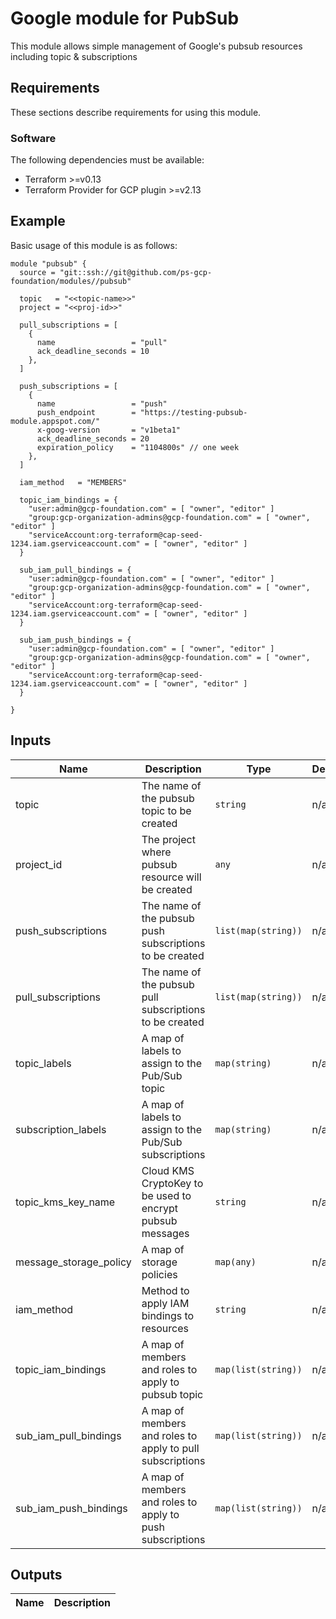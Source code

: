 # Google module for PubSub

This module allows simple management of Google's pubsub resources including topic & subscriptions

## Requirements

These sections describe requirements for using this module.

### Software

The following dependencies must be available:

- Terraform >=v0.13
- Terraform Provider for GCP plugin >=v2.13

## Example

Basic usage of this module is as follows:

```hcl
module "pubsub" {
  source = "git::ssh://git@github.com/ps-gcp-foundation/modules//pubsub"

  topic   = "<<topic-name>>"
  project = "<<proj-id>>"

  pull_subscriptions = [
    {
      name                 = "pull"
      ack_deadline_seconds = 10
    },
  ]

  push_subscriptions = [
    {
      name                 = "push"
      push_endpoint        = "https://testing-pubsub-module.appspot.com/"
      x-goog-version       = "v1beta1"
      ack_deadline_seconds = 20
      expiration_policy    = "1104800s" // one week
    },
  ]

  iam_method   = "MEMBERS"

  topic_iam_bindings = {
    "user:admin@gcp-foundation.com" = [ "owner", "editor" ]
    "group:gcp-organization-admins@gcp-foundation.com" = [ "owner", "editor" ]
    "serviceAccount:org-terraform@cap-seed-1234.iam.gserviceaccount.com" = [ "owner", "editor" ]
  }

  sub_iam_pull_bindings = {
    "user:admin@gcp-foundation.com" = [ "owner", "editor" ]
    "group:gcp-organization-admins@gcp-foundation.com" = [ "owner", "editor" ]
    "serviceAccount:org-terraform@cap-seed-1234.iam.gserviceaccount.com" = [ "owner", "editor" ]
  }

  sub_iam_push_bindings = {
    "user:admin@gcp-foundation.com" = [ "owner", "editor" ]
    "group:gcp-organization-admins@gcp-foundation.com" = [ "owner", "editor" ]
    "serviceAccount:org-terraform@cap-seed-1234.iam.gserviceaccount.com" = [ "owner", "editor" ]
  }
  
}

```

## Inputs

| Name                   | Description                                                | Type                | Default | Required |
|------------------------|------------------------------------------------------------|---------------------|---------|----------|
| topic                  | The name of the pubsub topic to be created                 | `string`            | n/a     | yes      |
| project_id             | The project where pubsub resource will be created          | `any`               | n/a     | yes      |
| push_subscriptions     | The name of the pubsub push subscriptions to be created    | `list(map(string))` | n/a     | no       |
| pull_subscriptions     | The name of the pubsub pull subscriptions to be created    | `list(map(string))` | n/a     | no       |
| topic_labels           | A map of labels to assign to the Pub/Sub topic             | `map(string)`       | n/a     | no       |
| subscription_labels    | A map of labels to assign to the Pub/Sub subscriptions     | `map(string)`       | n/a     | no       |
| topic_kms_key_name     | Cloud KMS CryptoKey to be used to encrypt pubsub messages  | `string`            | n/a     | no       |
| message_storage_policy | A map of storage policies                                  | `map(any)`          | n/a     | no       |
| iam_method             | Method to apply IAM bindings to resources                  | `string`            | n/a     | no       |
| topic_iam_bindings     | A map of members and roles to apply to pubsub topic        | `map(list(string))` | n/a     | no       |
| sub_iam_pull_bindings  | A map of members and roles to apply to pull subscriptions  | `map(list(string))` | n/a     | no       |
| sub_iam_push_bindings  | A map of members and roles to apply to push subscriptions  | `map(list(string))` | n/a     | no       |


## Outputs

| Name       | Description |
|------------|-------------|
